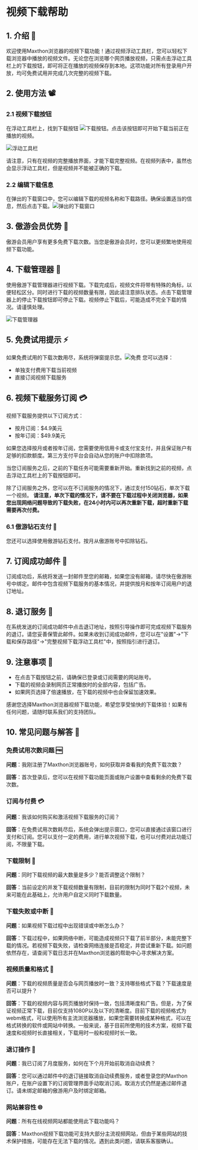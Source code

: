 # 视频下载帮助

## 1. 介绍 🎉

欢迎使用Maxthon浏览器的视频下载功能！通过视频浮动工具栏，您可以轻松下载浏览器中播放的视频文件。无论您在浏览哪个网页播放视频，只需点击浮动工具栏上的下载按钮，即可将正在播放的视频保存到本地。这项功能对所有登录用户开放，均可免费试用并完成几次完整的视频下载。

## 2. 使用方法 📽️

### 2.1 视频下载按钮

在浮动工具栏上，找到下载按钮 ![下载按钮](images/video-dl-01.png)。点击该按钮即可开始下载当前正在播放的视频。

![浮动工具栏](images/video-dl-02.png)

请注意，只有在视频的完整播放界面，才能下载完整视频。在视频列表中，虽然也会显示浮动工具栏，但是视频并不能被正确的下载。

### 2.2 编辑下载信息

在弹出的下载窗口中，您可以编辑下载的视频名称和下载路径。确保设置适当的信息，然后点击下载。![弹出的下载窗口](images/video-dl-03.png)

## 3. 傲游会员优势 💎

傲游会员用户享有更多免费下载次数。当您是傲游会员时，您可以更频繁地使用视频下载功能。

## 4. 下载管理器 📁

使用傲游下载管理器进行视频下载。下载完成后，视频文件将带有特殊的角标，以便轻松区分。同时进行下载的视频数量有限，因此请注意排队状态。点击下载管理器上的停止下载按钮即可停止下载。视频停止下载后，可能造成不完全下载的情况。请谨慎处理。

![下载管理器](images/video-dl-04.png)


## 5. 免费试用提示 ⚡

如果免费试用的下载次数用尽，系统将弹窗提示您。![免费](images/video-dl-05.png)
您可以选择：

- 单独支付费用下载当前视频
- 直接订阅视频下载服务

## 6. 视频下载服务订阅 💳

视频下载服务提供以下订阅方式：

- 按月订阅：$4.9美元
- 按年订阅：$49.9美元

如果您选择按月或者按年订阅，您需要使用信用卡或支付宝支付，并且保证账户有足够的扣款额度。第三方支付平台会自动从您的账户中扣除款项。

当您订阅服务之后，之前的下载任务可能需要重新开始。重新找到之前的视频，点击浮动工具栏上的下载按钮即可。

除了订阅服务之外，您可以在不订阅服务的情况下，通过支付150钻石，单次下载一个视频。 **请注意，单次下载的情况下，请不要在下载过程中关闭浏览器，如果您出现网络问题导致的下载失败，在24小时内可以再次重新下载，超时重新下载需要再次付费。**

### 6.1 傲游钻石支付 💎

您还可以选择使用傲游钻石支付。按月从傲游账号中扣除钻石。

## 7. 订阅成功邮件 📧

订阅成功后，系统将发送一封邮件至您的邮箱，如果您没有邮箱，请尽快在傲游账号中绑定。邮件中包含视频下载服务的基本情况，并提供按月和按年订阅用户的退订地址。

## 8. 退订服务 🚫

在系统发送的订阅成功邮件中点击退订地址，按照引导操作即可完成视频下载服务的退订。请您妥善保管此邮件。如果未收到订阅成功邮件，您可以在"设置"->"下载和保存路径"->"完整视频下载浮动工具栏"中，按照指引进行退订。

## 9. 注意事项 🚨

- 在点击下载按钮之前，请确保已登录或订阅需要的网站账号。
- 下载的视频会录制网页正常播放时的全部内容，包括广告。
- 如果网页选择了倍速播放，在下载的视频中也会保留加速效果。

感谢您选择Maxthon浏览器视频下载功能，希望您享受愉快的下载体验！如果有任何问题，请随时联系我们的支持团队。

## 10. 常见问题与解答 🤔

### 免费试用次数问题 🆓
**问题**：我刚注册了Maxthon浏览器账号，如何获取并查看我的免费下载次数？

**回答**：首次登录后，您可以在视频下载功能页面或账户设置中查看剩余的免费下载次数。

### 订阅与付费 💳
**问题**：我该如何购买和激活视频下载服务的订阅？

**回答**：在免费试用次数耗尽后，系统会弹出提示窗口，您可以直接通过该窗口进行支付和订阅。您可以支付一定的费用，进行单次视频下载，也可以付费对此功能订阅，不限量下载。

### 下载限制 🚀
**问题**：同时下载视频的最大数量是多少？能否调整这个限制？

**回答**：当前设定的并发下载视频数量有限制，目前的限制为同时下载2个视频，未来可能在此基础上，允许用户自定义同时下载数量。

### 下载失败或中断 🚨
**问题**：如果视频下载过程中出现错误或中断怎么办？

**回答**：下载过程中，如果网络中断，可能造成视频只下载了前半部分，未能完整下载的情况。若视频下载失败，请检查网络连接是否稳定，并尝试重新下载。如问题依然存在，请查阅下载日志并在Maxthon浏览器的帮助中心寻求解决方案。

### 视频质量和格式 🎥
**问题**：下载的视频质量是否会与网页播放时一致？支持哪些格式下载？下载速度是否可以提升？

**回答**：下载的视频内容与网页播放时保持一致，包括清晰度和广告。但是，为了保证视频正常下载，目前仅支持1080P以及以下的清晰度。目前下载的视频格式为webm格式，可以使用所有主流浏览器播放，如果您需要转换成某种格式，可以在格式转换的软件或网站中转换。一般来说，基于目前所使用的技术方案，视频下载速度和视频时长直接相关，下载用时一般和视频时长一致。

### 退订操作 🚫
**问题**：我已订阅了月度服务，如何在下个月开始前取消自动续费？

**回答**：您可以通过邮件中的退订链接取消自动续费服务，或者登录您的Maxthon账户，在账户设置下的订阅管理界面手动取消订阅。取消方式仍然是通过邮件退订。请未绑定邮箱的傲游用户及时绑定邮箱。

### 网站兼容性 🌐
**问题**：所有在线视频网站都能使用此下载功能吗？

**回答**：Maxthon视频下载功能可支持大部分主流视频网站，但由于某些网站的技术保护措施，可能存在无法下载的情况。遇到此类问题，请联系客服确认。

 
